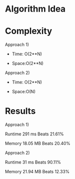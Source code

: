 # Algorithm Idea


# Complexity

Approach 1)

- Time: O(2**N)

- Space:O(2**N)

Approach 2)

- Time: O(2**N)

- Space:O(N)

# Results

Approach 1)

Runtime
291
ms
Beats
21.61%

Memory
18.05
MB
Beats
20.40%

Approach 2)

Runtime
31
ms
Beats
90.11%

Memory
21.94
MB
Beats
12.33%